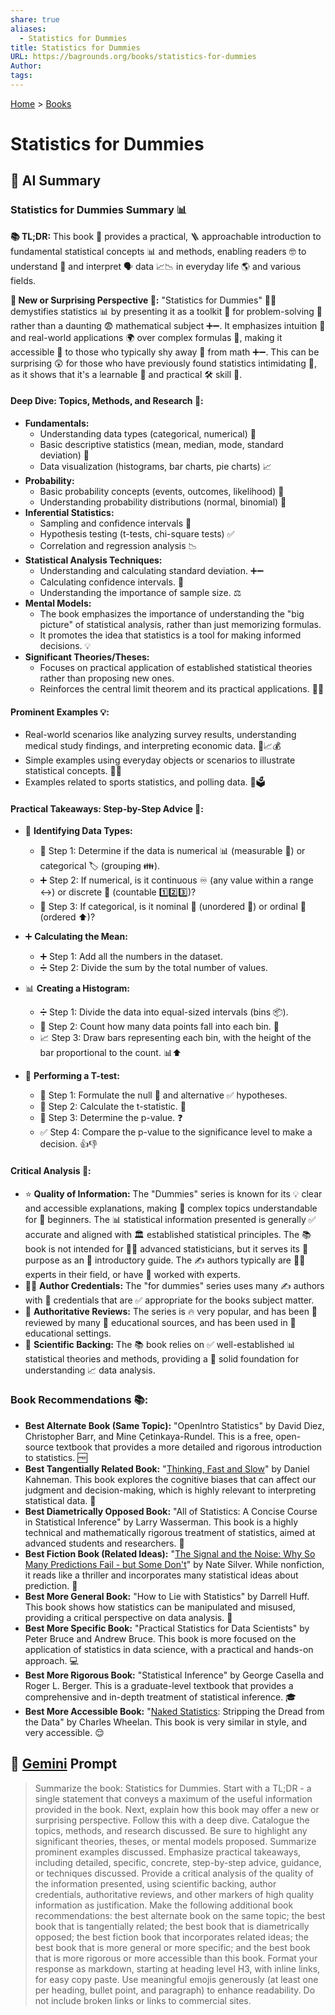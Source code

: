 ```yaml
---
share: true
aliases:
  - Statistics for Dummies
title: Statistics for Dummies
URL: https://bagrounds.org/books/statistics-for-dummies
Author: 
tags: 
---
```

[Home](../index.md) > [Books](./index.md)  
# Statistics for Dummies  
## 🤖 AI Summary  
### Statistics for Dummies Summary 📊  
**📚 TL;DR:** This book 📖 provides a practical, 🪜 approachable introduction to fundamental statistical concepts 📊 and methods, enabling readers 🤓 to understand 🤔 and interpret 🗣️ data 📈📉 in everyday life 🌎 and various fields.  
  
**🤯 New or Surprising Perspective 🤔:** "Statistics for Dummies" 🧑‍🏫 demystifies statistics 📊 by presenting it as a toolkit 🧰 for problem-solving 🤔 rather than a daunting 😨 mathematical subject ➕➖. It emphasizes intuition 🙏 and real-world applications 🌍 over complex formulas 🧪, making it accessible 🚶 to those who typically shy away 🙈 from math ➕➖. This can be surprising 😲 for those who have previously found statistics intimidating 😬, as it shows that it's a learnable 🧠 and practical 🛠️ skill 💪.  
  
#### **Deep Dive: Topics, Methods, and Research 🔬:**  
* **Fundamentals:**  
    * Understanding data types (categorical, numerical) 🔢  
    * Basic descriptive statistics (mean, median, mode, standard deviation) 📏  
    * Data visualization (histograms, bar charts, pie charts) 📈  
* **Probability:**  
    * Basic probability concepts (events, outcomes, likelihood) 🎲  
    * Understanding probability distributions (normal, binomial) 🔔  
* **Inferential Statistics:**  
    * Sampling and confidence intervals 🎯  
    * Hypothesis testing (t-tests, chi-square tests) ✅  
    * Correlation and regression analysis 📉  
* **Statistical Analysis Techniques:**  
    * Understanding and calculating standard deviation. ➕➖  
    * Calculating confidence intervals. 💯  
    * Understanding the importance of sample size. ⚖️  
* **Mental Models:**  
    * The book emphasizes the importance of understanding the "big picture" of statistical analysis, rather than just memorizing formulas.  
    * It promotes the idea that statistics is a tool for making informed decisions. 💡  
* **Significant Theories/Theses:**  
    * Focuses on practical application of established statistical theories rather than proposing new ones.  
    * Reinforces the central limit theorem and its practical applications. 🧑‍🏫  
  
#### **Prominent Examples 💡:**  
* Real-world scenarios like analyzing survey results, understanding medical study findings, and interpreting economic data. 🏥📈💰  
* Simple examples using everyday objects or scenarios to illustrate statistical concepts. 🍎🎲  
* Examples related to sports statistics, and polling data. 🏈🗳️  
  
#### **Practical Takeaways: Step-by-Step Advice 📝:**  
* 🧮 **Identifying Data Types:**  
    * 🔢 Step 1: Determine if the data is numerical 📊 (measurable 📏) or categorical 🏷️ (grouping 👪).  
    * ➕ Step 2: If numerical, is it continuous ♾️ (any value within a range ↔️) or discrete 🔢 (countable 1️⃣2️⃣3️⃣)?  
    * 📃 Step 3: If categorical, is it nominal 📝 (unordered 🔀) or ordinal 🥇 (ordered ⬆️)?  
* ➕ **Calculating the Mean:**  
    * ➕ Step 1: Add all the numbers in the dataset.  
    * ➗ Step 2: Divide the sum by the total number of values.  
  
* 📊 **Creating a Histogram:**  
    * ➗ Step 1: Divide the data into equal-sized intervals (bins 📦).  
    * 🔢 Step 2: Count how many data points fall into each bin. 💯  
    * 📈 Step 3: Draw bars representing each bin, with the height of the bar proportional to the count. 📊⬆️  
  
* 🧪 **Performing a T-test:**  
    * 🤔 Step 1: Formulate the null 🚫 and alternative ✅ hypotheses.  
    * 🔢 Step 2: Calculate the t-statistic. 📐  
    * 💯 Step 3: Determine the p-value. ❓  
    * ✅ Step 4: Compare the p-value to the significance level to make a decision. 👍👎  
  
#### **Critical Analysis 🧐:**  
* ⭐️ **Quality of Information:** The "Dummies" series is known for its 💡 clear and accessible explanations, making 🤯 complex topics understandable for 👶 beginners. The 📊 statistical information presented is generally ✅ accurate and aligned with 🏛️ established statistical principles. The 📚 book is not intended for 🧑‍🏫 advanced statisticians, but it serves its 🎯 purpose as an 👶 introductory guide. The ✍️ authors typically are 🧑‍🎓 experts in their field, or have 🤝 worked with experts.  
* 🧑‍🏫 **Author Credentials:** The "for dummies" series uses many ✍️ authors with 📜 credentials that are ✅ appropriate for the books subject matter.  
* 📰 **Authoritative Reviews:** The series is 🔥 very popular, and has been 🧐 reviewed by many 🏫 educational sources, and has been used in 🍎 educational settings.  
* 🔬 **Scientific Backing:** The 📚 book relies on ✅ well-established 📊 statistical theories and methods, providing a 🧱 solid foundation for understanding 📈 data analysis.  
  
### **Book Recommendations 📚:**  
* **Best Alternate Book (Same Topic):** "OpenIntro Statistics" by David Diez, Christopher Barr, and Mine Çetinkaya-Rundel. This is a free, open-source textbook that provides a more detailed and rigorous introduction to statistics. 🆓  
* **Best Tangentially Related Book:** "[Thinking, Fast and Slow](./thinking-fast-and-slow.md)" by Daniel Kahneman. This book explores the cognitive biases that can affect our judgment and decision-making, which is highly relevant to interpreting statistical data. 🧠  
* **Best Diametrically Opposed Book:** "All of Statistics: A Concise Course in Statistical Inference" by Larry Wasserman. This book is a highly technical and mathematically rigorous treatment of statistics, aimed at advanced students and researchers. 🤯  
* **Best Fiction Book (Related Ideas):** "[The Signal and the Noise: Why So Many Predictions Fail - but Some Don't](./the-signal-and-the-noise.md)" by Nate Silver. While nonfiction, it reads like a thriller and incorporates many statistical ideas about prediction. 🔮  
* **Best More General Book:** "How to Lie with Statistics" by Darrell Huff. This book shows how statistics can be manipulated and misused, providing a critical perspective on data analysis. 🤥  
* **Best More Specific Book:** "Practical Statistics for Data Scientists" by Peter Bruce and Andrew Bruce. This book is more focused on the application of statistics in data science, with a practical and hands-on approach. 💻  
* **Best More Rigorous Book:** "Statistical Inference" by George Casella and Roger L. Berger. This is a graduate-level textbook that provides a comprehensive and in-depth treatment of statistical inference. 🎓  
* **Best More Accessible Book:** "[Naked Statistics](./naked-statistics.md): Stripping the Dread from the Data" by Charles Wheelan. This book is very similar in style, and very accessible. 😌  
  
## 💬 [Gemini](https://gemini.google.com) Prompt  
> Summarize the book: Statistics for Dummies. Start with a TL;DR - a single statement that conveys a maximum of the useful information provided in the book. Next, explain how this book may offer a new or surprising perspective. Follow this with a deep dive. Catalogue the topics, methods, and research discussed. Be sure to highlight any significant theories, theses, or mental models proposed. Summarize prominent examples discussed. Emphasize practical takeaways, including detailed, specific, concrete, step-by-step advice, guidance, or techniques discussed. Provide a critical analysis of the quality of the information presented, using scientific backing, author credentials, authoritative reviews, and other markers of high quality information as justification. Make the following additional book recommendations: the best alternate book on the same topic; the best book that is tangentially related; the best book that is diametrically opposed; the best fiction book that incorporates related ideas; the best book that is more general or more specific; and the best book that is more rigorous or more accessible than this book. Format your response as markdown, starting at heading level H3, with inline links, for easy copy paste. Use meaningful emojis generously (at least one per heading, bullet point, and paragraph) to enhance readability. Do not include broken links or links to commercial sites.